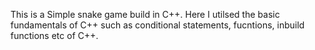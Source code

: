 This is a Simple snake game build in C++.
Here I utilsed the basic fundamentals of C++ such as conditional statements, fucntions, inbuild functions etc of C++.
